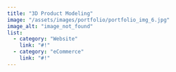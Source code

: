 ```yaml
---
title: "3D Product Modeling"
image: "/assets/images/portfolio/portfolio_img_6.jpg"
image_alt: "image_not_found"
list:
  - category: "Website"
    link: "#!"
  - category: "eCommerce"
    link: "#!"
---
```

